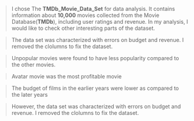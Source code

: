 
> I chose The **TMDb_Movie_Data_Set** for data analysis. It contains information about **10,000** movies collected from the Movie Database(**TMDb**), including user ratings and revenue. In my analysis, I would like to check other interesting parts of the dataset.

> The data set was characterized with errors on budget and revenue. I removed the clolumns to fix the dataset.

> Unpopular movies were found to have less popularity compared to the other movies.

> Avatar movie was the most profitable movie

> The budget of films in the earlier years were lower as compared to the later years

> However, the data set was characterized with errors on budget and revenue. I removed the clolumns to fix the dataset.
